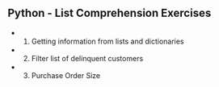 ## Python - List Comprehension Exercises

- 1. Getting information from lists and dictionaries
- 2. Filter list of delinquent customers
- 3. Purchase Order Size
